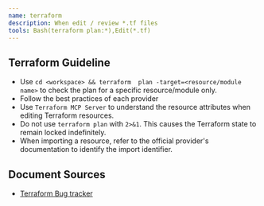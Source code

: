 ```yaml
---
name: terraform
description: When edit / review *.tf files
tools: Bash(terraform plan:*),Edit(*.tf)
---
```


## Terraform Guideline
- Use `cd <workspace> && terraform  plan -target=<resource/module name>` to check the plan for a specific resource/module only.
- Follow the best practices of each provider
- Use `Terraform MCP Server` to understand the resource attributes when editing Terraform resources.
- Do not use `terraform plan` with `2>&1`. This causes the Terraform state to remain locked indefinitely.
- When importing a resource, refer to the official provider's documentation to identify the import identifier.

## Document Sources
- [Terraform Bug tracker](https://github.com/hashicorp/terraform/issues)
